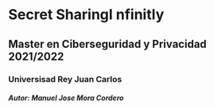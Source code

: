 # Secret SharingI nfinitly
## Master en Ciberseguridad y Privacidad 2021/2022
### Universisad Rey Juan Carlos

##### Autor: Manuel Jose Mora Cordero
